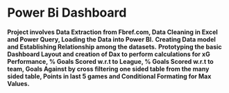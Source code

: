 # Power Bi Dashboard 
**Project involves Data Extraction from Fbref.com, Data Cleaning in Excel and Power Query, Loading the Data into Power BI.**
**Creating Data model and Establishing Relationship among the datasets.**
**Prototyping the basic Dashboard Layout and creation of Dax to perform calculations for xG Performance, % Goals Scored w.r.t to League, % Goals Scored w.r.t to team, Goals Against by cross filtering one sided table from the many sided table, Points in last 5 games and Conditional Formating for Max Values.**
